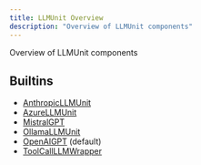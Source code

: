 ```yaml
---
title: LLMUnit Overview
description: "Overview of LLMUnit components"
---
```

Overview of LLMUnit components
## Builtins
* [AnthropicLLMUnit](/docs/components/llmunit/anthropicllmunit/)
* [AzureLLMUnit](/docs/components/llmunit/azurellmunit/)
* [MistralGPT](/docs/components/llmunit/mistralgpt/)
* [OllamaLLMUnit](/docs/components/llmunit/ollamallmunit/)
* [OpenAIGPT](/docs/components/llmunit/openaigpt/) (default)
* [ToolCallLLMWrapper](/docs/components/llmunit/toolcallllmwrapper/)
